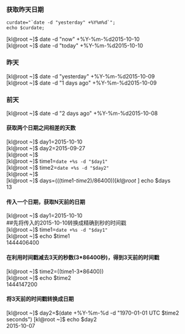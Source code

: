 ### 获取昨天日期  
```  
curdate="`date -d "yesterday" +%Y%m%d`";  
echo $curdate;  
```  
  
  
  
[kl@root ~]$ date -d "now" +%Y-%m-%d2015-10-10  
[kl@root ~]$ date -d "today" +%Y-%m-%d2015-10-10   
### 昨天  
[kl@root ~]$ date -d "yesterday" +%Y-%m-%d2015-10-09  
[kl@root ~]$ date -d "1 days ago" +%Y-%m-%d2015-10-09  
### 前天  
[kl@root ~]$ date -d "2 days ago" +%Y-%m-%d2015-10-08  
  
#### 获取两个日期之间相差的天数  
[kl@root ~]$ day1=2015-10-10  
[kl@root ~]$ day2=2015-09-27  
[kl@root ~]$   
[kl@root ~]$ time1=`date +%s -d "$day1"`  
[kl@root ~]$ time2=`date +%s -d "$day2"`  
[kl@root ~]$   
[kl@root ~]$ days=$((($time1-$time2)/86400))  
[kl@root ~]$ echo $days  
13  
  
#### 传入一个日期，获取N天前的日期  
[kl@root ~]$ day1=2015-10-10  
##先将传入的2015-10-10转换成精确到秒的时间戳  
[kl@root ~]$ time1=`date +%s -d "$day1"`  
[kl@root ~]$ echo $time1  
1444406400  
#### 在利用时间戳减去3天的秒数(3*86400秒)，得到3天前的时间戳  
[kl@root ~]$ time2=$(($time1-3*86400))  
[kl@root ~]$ echo $time2  
1444147200  
#### 将3天前的时间戳转换成日期  
[kl@root ~]$ day2=$(date +%Y-%m-%d -d "1970-01-01 UTC $time2 seconds")  
[kl@root ~]$ echo $day2  
2015-10-07  